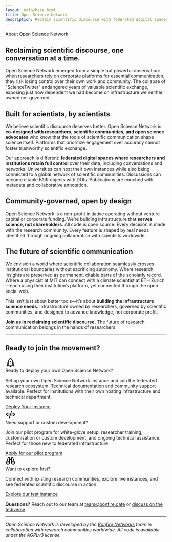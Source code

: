 ```yaml
---
layout: main/base.html
title: Open Science Network
description: Reclaim scientific discourse with federated digital spaces where researchers shape their own conversations, data, and collaborations, participating in the open social web on their terms.
---
```


<section id="hero-section" class="py-[160px] text-center relative" style="background: var(--color-primary); background-image: url(/asset/images/noise-light.png);" >
    <div class="text-5xl font-bold text-primary-content">About Open Science Network</div>
</section>

<div class="prose prose-lg mx-auto my-16 max-w-3xl">


## Reclaiming scientific discourse, one conversation at a time.

Open Science Network emerged from a simple but powerful observation: when researchers rely on corporate platforms for essential communication, they risk losing control over their own work and community. The collapse of "ScienceTwitter" endangered years of valuable scientific exchange, exposing just how dependent we had become on infrastructure we neither owned nor governed.

## Built for scientists, by scientists

We believe scientific discourse deserves better. Open Science Network is **co-designed with researchers, scientific communities, and open science advocates** who know that the tools of scientific communication shape science itself. Platforms that prioritize engagement over accuracy cannot foster trustworthy scientific exchange.

Our approach is different: **federated digital spaces where researchers and institutions retain full control** over their data, including conversations and networks. Universities can host their own instances while also being connected to a global network of scientific communities. Discussions can become citable FAIR objects with DOIs. Publications are enriched with metadata and collaborative annotation.

## Community-governed, open by design

Open Science Network is a non-profit initiative operating without venture capital or corporate funding. We’re building infrastructure that **serves science, not shareholders**. All code is open source. Every decision is made with the research community. Every feature is shaped by real needs identified through ongoing collaboration with scientists worldwide.


## The future of scientific communication

We envision a world where scientific collaboration seamlessly crosses institutional boundaries without sacrificing autonomy. Where research insights are preserved as permanent, citable parts of the scholarly record. Where a physicist at MIT can connect with a climate scientist at ETH Zurich—each using their institution’s platform, yet connected through the open social web.

This isn’t just about better tools—it’s about **building the infrastructure science needs**. Infrastructure owned by researchers, governed by scientific communities, and designed to advance knowledge, not corporate profit.

**Join us in reclaiming scientific discourse.** The future of research communication belongs in the hands of researchers.

---

## Ready to join the movement?

<div class="p-4 rounded-box border border-base-content/20">
    <div class="p-0 m-0 text-base-content font-bold text-2xl flex items-center gap-3">
        <svg class="w-11 h-11 fill-primary" xmlns="http://www.w3.org/2000/svg" width="32" height="32" fill="#000000" viewBox="0 0 256 256"><path d="M94.81,192,65.36,214.24a8,8,0,0,1-12.81-4.51L40.19,154.1a8,8,0,0,1,1.66-6.86l30.31-36.33C71,134.25,76.7,161.43,94.81,192Zm119.34-44.76-30.31-36.33c1.21,23.34-4.54,50.52-22.65,81.09l29.45,22.24a8,8,0,0,0,12.81-4.51l12.36-55.63A8,8,0,0,0,214.15,147.24Z" opacity="0.2"></path><path d="M152,224a8,8,0,0,1-8,8H112a8,8,0,0,1,0-16h32A8,8,0,0,1,152,224ZM128,112a12,12,0,1,0-12-12A12,12,0,0,0,128,112Zm95.62,43.83-12.36,55.63a16,16,0,0,1-25.51,9.11L158.51,200h-61L70.25,220.57a16,16,0,0,1-25.51-9.11L32.38,155.83a16.09,16.09,0,0,1,3.32-13.71l28.56-34.26a123.07,123.07,0,0,1,8.57-36.67c12.9-32.34,36-52.63,45.37-59.85a16,16,0,0,1,19.6,0c9.34,7.22,32.47,27.51,45.37,59.85a123.07,123.07,0,0,1,8.57,36.67l28.56,34.26A16.09,16.09,0,0,1,223.62,155.83ZM99.43,184h57.14c21.12-37.54,25.07-73.48,11.74-106.88C156.55,47.64,134.49,29,128,24c-6.51,5-28.57,23.64-40.33,53.12C74.36,110.52,78.31,146.46,99.43,184Zm-15,5.85Q68.28,160.5,64.83,132.16L48,152.36,60.36,208l.18-.13ZM208,152.36l-16.83-20.2q-3.42,28.28-19.56,57.69l23.85,18,.18.13Z"></path></svg>
        <div class="text-primary">Ready to deploy your own Open Science Network?</div>
    </div>
    <p class="mt-3">Set up your own Open Science Network instance and join the federated research ecosystem. Technical documentation and community support available. Perfect for institutions with their own hosting infrastructure and technical department.</p>
    <a href="/setup" class="btn pb-0 mb-0 btn-primary">Deploy Your Instance</a>
</div>

<div class="p-4 mt-3 rounded-box border border-base-content/20">
    <div class="p-0 m-0 text-base-content font-bold text-2xl flex items-center gap-3">
        <svg class="w-11 h-11 fill-primary" xmlns="http://www.w3.org/2000/svg" width="32" height="32" fill="#000000" viewBox="0 0 256 256"><path d="M240,128l-48,40H64L16,128,64,88H192Z" opacity="0.2"></path><path d="M69.12,94.15,28.5,128l40.62,33.85a8,8,0,1,1-10.24,12.29l-48-40a8,8,0,0,1,0-12.29l48-40a8,8,0,0,1,10.24,12.3Zm176,27.7-48-40a8,8,0,1,0-10.24,12.3L227.5,128l-40.62,33.85a8,8,0,1,0,10.24,12.29l48-40a8,8,0,0,0,0-12.29ZM162.73,32.48a8,8,0,0,0-10.25,4.79l-64,176a8,8,0,0,0,4.79,10.26A8.14,8.14,0,0,0,96,224a8,8,0,0,0,7.52-5.27l64-176A8,8,0,0,0,162.73,32.48Z"></path></svg>
        <div class="text-primary">Need support or custom development?</div>
    </div>
    <p class="mt-3">
    Join our pilot program for white-glove setup, researcher training, customisation or custom development, and ongoing technical assistance. Perfect for those new to federated infrastructure.</p>
    <a href="/start" class="btn pb-0 mb-0 btn-primary">Apply for our pilot program</a>
</div>

<div class="p-4 mt-3 rounded-box border border-base-content/20">
    <div class="p-0 m-0 text-base-content font-bold text-2xl flex items-center gap-3">
        <svg class="w-11 h-11 fill-primary" xmlns="http://www.w3.org/2000/svg" width="32" height="32" fill="#000000" viewBox="0 0 256 256"><path d="M104,168a40,40,0,1,1-40-40A40,40,0,0,1,104,168Zm88-40a40,40,0,1,0,40,40A40,40,0,0,0,192,128Z" opacity="0.2"></path><path d="M237.2,151.87v0a47.1,47.1,0,0,0-2.35-5.45L193.26,51.8a7.82,7.82,0,0,0-1.66-2.44,32,32,0,0,0-45.26,0A8,8,0,0,0,144,55V80H112V55a8,8,0,0,0-2.34-5.66,32,32,0,0,0-45.26,0,7.82,7.82,0,0,0-1.66,2.44L21.15,146.4a47.1,47.1,0,0,0-2.35,5.45v0A48,48,0,1,0,112,168V96h32v72a48,48,0,1,0,93.2-16.13ZM76.71,59.75a16,16,0,0,1,19.29-1v73.51a47.9,47.9,0,0,0-46.79-9.92ZM64,200a32,32,0,1,1,32-32A32,32,0,0,1,64,200ZM160,58.74a16,16,0,0,1,19.29,1l27.5,62.58A47.9,47.9,0,0,0,160,132.25ZM192,200a32,32,0,1,1,32-32A32,32,0,0,1,192,200Z"></path></svg>
        <div class="text-primary">Want to explore first?</div>
    </div>
<p>
Connect with existing research communities, explore live instances, and see federated scientific discourse in action.
</p>
    <a href="/sandbox" class="btn pb-0 mb-0 btn-primary">Explore our test instance</a>
</div>



**Questions?** Reach out to our team at [team@bonfire.cafe](mailto:team@bonfire.cafe) or [discuss on the fediverse](@bonfire@indieweb.social).

---

*Open Science Network is developed by the [Bonfire Networks](https://bonfirenetworks.org) team in collaboration with research communities worldwide. All code is available under the AGPLv3 license.*

</div>